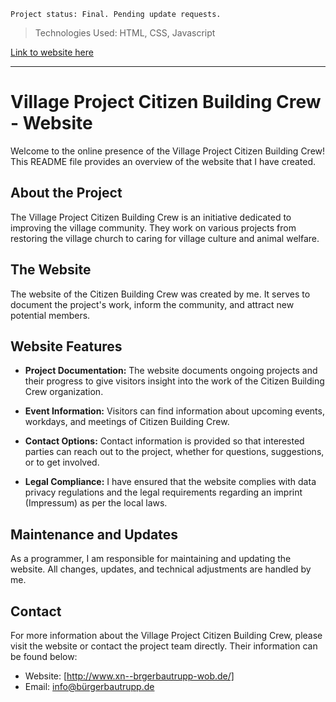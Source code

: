     Project status: Final. Pending update requests. 

> Technologies Used:  HTML, CSS, Javascript


[Link to website here](http://www.xn--brgerbautrupp-wob.de/)


----------

# Village Project Citizen Building Crew - Website

Welcome to the online presence of the Village Project Citizen Building Crew! This README file provides an overview of the website that I have created.

## About the Project

The Village Project Citizen Building Crew is an initiative dedicated to improving the village community. They work on various projects from restoring the village church to caring for village culture and animal welfare.

## The Website

The website of the Citizen Building Crew was created by me. It serves to document the project's work, inform the community, and attract new potential  members.

## Website Features

-   **Project Documentation:** The website documents ongoing projects and their progress to give visitors insight into the work of the Citizen Building Crew organization.
    
-   **Event Information:** Visitors can find information about upcoming events, workdays, and meetings of Citizen Building Crew.
    
-   **Contact Options:** Contact information is provided so that interested parties can reach out to the project, whether for questions, suggestions, or to get involved.

-  **Legal Compliance:** I have ensured that the website complies with data privacy regulations and the legal requirements regarding an imprint (Impressum) as per the local laws.
    

## Maintenance and Updates

As a programmer, I am responsible for maintaining and updating the website. All changes, updates, and technical adjustments are handled by me.

## Contact

For more information about the Village Project Citizen Building Crew, please visit the website or contact the project team directly. Their information can be found below:

-   Website: [http://www.xn--brgerbautrupp-wob.de/]
-   Email: info@bürgerbautrupp.de

